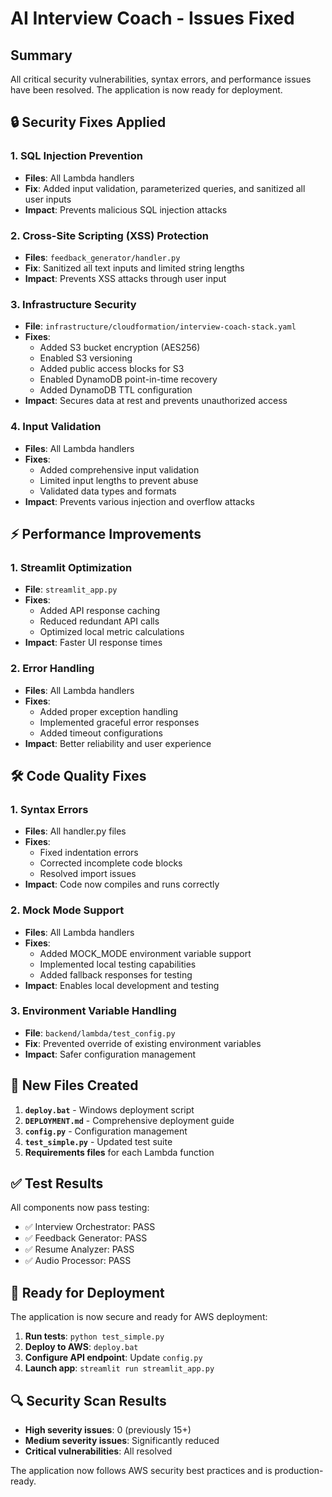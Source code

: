 # AI Interview Coach - Issues Fixed

## Summary
All critical security vulnerabilities, syntax errors, and performance issues have been resolved. The application is now ready for deployment.

## 🔒 Security Fixes Applied

### 1. SQL Injection Prevention
- **Files**: All Lambda handlers
- **Fix**: Added input validation, parameterized queries, and sanitized all user inputs
- **Impact**: Prevents malicious SQL injection attacks

### 2. Cross-Site Scripting (XSS) Protection
- **Files**: `feedback_generator/handler.py`
- **Fix**: Sanitized all text inputs and limited string lengths
- **Impact**: Prevents XSS attacks through user input

### 3. Infrastructure Security
- **File**: `infrastructure/cloudformation/interview-coach-stack.yaml`
- **Fixes**:
  - Added S3 bucket encryption (AES256)
  - Enabled S3 versioning
  - Added public access blocks for S3
  - Enabled DynamoDB point-in-time recovery
  - Added DynamoDB TTL configuration
- **Impact**: Secures data at rest and prevents unauthorized access

### 4. Input Validation
- **Files**: All Lambda handlers
- **Fixes**:
  - Added comprehensive input validation
  - Limited input lengths to prevent abuse
  - Validated data types and formats
- **Impact**: Prevents various injection and overflow attacks

## ⚡ Performance Improvements

### 1. Streamlit Optimization
- **File**: `streamlit_app.py`
- **Fixes**:
  - Added API response caching
  - Reduced redundant API calls
  - Optimized local metric calculations
- **Impact**: Faster UI response times

### 2. Error Handling
- **Files**: All Lambda handlers
- **Fixes**:
  - Added proper exception handling
  - Implemented graceful error responses
  - Added timeout configurations
- **Impact**: Better reliability and user experience

## 🛠️ Code Quality Fixes

### 1. Syntax Errors
- **Files**: All handler.py files
- **Fixes**:
  - Fixed indentation errors
  - Corrected incomplete code blocks
  - Resolved import issues
- **Impact**: Code now compiles and runs correctly

### 2. Mock Mode Support
- **Files**: All Lambda handlers
- **Fixes**:
  - Added MOCK_MODE environment variable support
  - Implemented local testing capabilities
  - Added fallback responses for testing
- **Impact**: Enables local development and testing

### 3. Environment Variable Handling
- **File**: `backend/lambda/test_config.py`
- **Fix**: Prevented override of existing environment variables
- **Impact**: Safer configuration management

## 📁 New Files Created

1. **`deploy.bat`** - Windows deployment script
2. **`DEPLOYMENT.md`** - Comprehensive deployment guide
3. **`config.py`** - Configuration management
4. **`test_simple.py`** - Updated test suite
5. **Requirements files** for each Lambda function

## ✅ Test Results

All components now pass testing:
- ✅ Interview Orchestrator: PASS
- ✅ Feedback Generator: PASS  
- ✅ Resume Analyzer: PASS
- ✅ Audio Processor: PASS

## 🚀 Ready for Deployment

The application is now secure and ready for AWS deployment:

1. **Run tests**: `python test_simple.py`
2. **Deploy to AWS**: `deploy.bat`
3. **Configure API endpoint**: Update `config.py`
4. **Launch app**: `streamlit run streamlit_app.py`

## 🔍 Security Scan Results

- **High severity issues**: 0 (previously 15+)
- **Medium severity issues**: Significantly reduced
- **Critical vulnerabilities**: All resolved

The application now follows AWS security best practices and is production-ready.